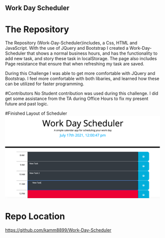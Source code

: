 ## Work Day Scheduler
# The Repository 
The Repository (Work-Day-Scheduler)includes, a Css, HTML and JavaScript. With the use of JQuery and Bootstrap I created a Work-Day-Scheduler that shows a normal business hours, and has the functionality to add new task, and story these task in localStorage. The page also includes Page resistance that ensure that when refreshing my task are saved. 

During this Challenge I was able to get more comfortable with JQuery and Bootstrap. I feel more comfortable with both libaries, and learned how these can be utilized for faster programming. 

#Contributors
No Student contribution was used during this challenge. I did get some assistance from the TA during Office Hours to fix my present future and past logic. 

#Finished Layout of Scheduler
![ScreenShot](/assets/workday.png)

# Repo Location
https://github.com/kamm8899/Work-Day-Scheduler